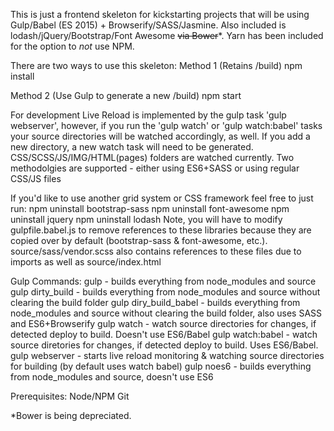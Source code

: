 This is just a frontend skeleton for kickstarting projects that will be using Gulp/Babel (ES 2015) + Browserify/SASS/Jasmine.
Also included is lodash/jQuery/Bootstrap/Font Awesome ~~via Bower~~*.
Yarn has been included for the option to *not* use NPM.

There are two ways to use this skeleton:
Method 1 (Retains /build)
npm install

Method 2 (Use Gulp to generate a new /build)
npm start

For development Live Reload is implemented by the gulp task 'gulp webserver', however, if you run the 'gulp watch' or 'gulp watch:babel' tasks your source directories will be watched accordingly, as well.
If you add a new directory, a new watch task will need to be generated. CSS/SCSS/JS/IMG/HTML(pages) folders are watched currently.
Two methodolgies are supported - either using ES6+SASS or using regular CSS/JS files


If you'd like to use another grid system or CSS framework feel free to just run:
npm uninstall bootstrap-sass
npm uninstall font-awesome
npm uninstall jquery
npm uninstall lodash
Note, you will have to modify gulpfile.babel.js to remove references to these libraries because they are copied over by default (bootstrap-sass & font-awesome, etc.). 
source/sass/vendor.scss also contains references to these files due to imports as well as source/index.html

Gulp Commands:
gulp - builds everything from node_modules and source
gulp dirty_build - builds everything from node_modules and source without clearing the build folder
gulp diry_build_babel - builds everything from node_modules and source without clearing the build folder, also uses SASS and ES6+Browserify
gulp watch - watch source directories for changes, if detected deploy to build. Doesn't use ES6/Babel
gulp watch:babel - watch source diretories for changes, if detected deploy to build. Uses ES6/Babel.
gulp webserver - starts live reload monitoring & watching source directories for building (by default uses watch babel)
gulp noes6 - builds everything from node_modules and source, doesn't use ES6

Prerequisites:
Node/NPM
Git

*Bower is being depreciated.